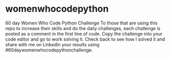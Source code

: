 # womenwhocodepython
60 day Women Who Code Python Challenge
To those that are using this repo to increase their skills and do the daily challenges, each challenge is posted as a comment in the first line of code.  Copy the challenge into your code editor and go to work solving it.  Check back to see how I solved it and share with me on LinkedIn your results using #60daywomenwhocodepythonchallenge.  
